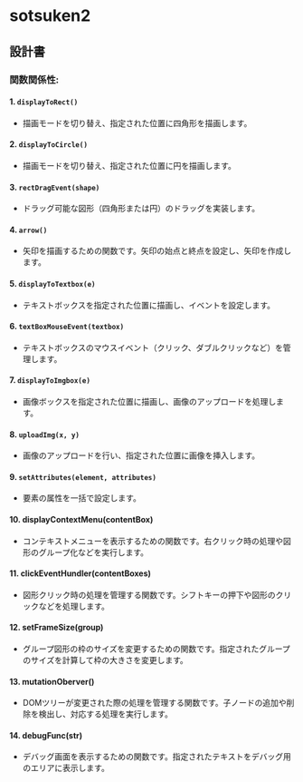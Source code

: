 # sotsuken2
## 設計書

### 関数関係性:

#### 1. `displayToRect()`
- 描画モードを切り替え、指定された位置に四角形を描画します。

#### 2. `displayToCircle()`
- 描画モードを切り替え、指定された位置に円を描画します。

#### 3. `rectDragEvent(shape)`
- ドラッグ可能な図形（四角形または円）のドラッグを実装します。

#### 4. `arrow()`
- 矢印を描画するための関数です。矢印の始点と終点を設定し、矢印を作成します。

#### 5. `displayToTextbox(e)`
- テキストボックスを指定された位置に描画し、イベントを設定します。

#### 6. `textBoxMouseEvent(textbox)`
- テキストボックスのマウスイベント（クリック、ダブルクリックなど）を管理します。

#### 7. `displayToImgbox(e)`
- 画像ボックスを指定された位置に描画し、画像のアップロードを処理します。

#### 8. `uploadImg(x, y)`
- 画像のアップロードを行い、指定された位置に画像を挿入します。

#### 9. `setAttributes(element, attributes)`
- 要素の属性を一括で設定します。

#### 10. displayContextMenu(contentBox)
- コンテキストメニューを表示するための関数です。右クリック時の処理や図形のグループ化などを実行します。
  
#### 11. clickEventHundler(contentBoxes)
- 図形クリック時の処理を管理する関数です。シフトキーの押下や図形のクリックなどを処理します。
  
#### 12. setFrameSize(group)
- グループ図形の枠のサイズを変更するための関数です。指定されたグループのサイズを計算して枠の大きさを変更します。
  
#### 13. mutationOberver()
- DOMツリーが変更された際の処理を管理する関数です。子ノードの追加や削除を検出し、対応する処理を実行します。
  
#### 14. debugFunc(str)
- デバッグ画面を表示するための関数です。指定されたテキストをデバッグ用のエリアに表示します。
